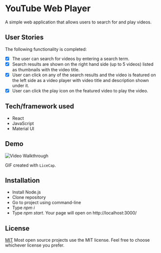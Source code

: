 # YouTube Web Player

A simple web application that allows users to search for and play videos.

## User Stories

The following functionality is completed:

- [x] The user can search for videos by entering a search term.
- [x] Search results are shown on the right hand side (up to 5 videos) listed as thumbnails with the video title.
- [x] User can click on any of the search results and the video is featured on the left side as a video player with video title and description shown under it.
- [x] User can click the play icon on the featured video to play the video.

## Tech/framework used

- React
- JavaScript
- Material UI

## Demo

<img src='app.gif' title='Video Walkthrough' width='' alt='Video Walkthrough' />

GIF created with `LiceCap`.

## Installation

- Install Node.js
- Clone repository
- Go to project using command-line
- Type _npm i_
- Type _npm start_. Your page will open on http://localhost:3000/

## License

[MIT](https://choosealicense.com/licenses/mit/)
Most open source projects use the MIT license. Feel free to choose whichever license you prefer.
